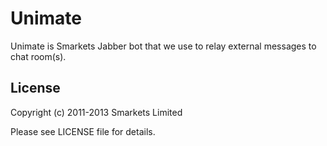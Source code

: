 Unimate
=======

Unimate is Smarkets Jabber bot that we use to relay external messages to chat room(s).

License
-------

Copyright (c) 2011-2013 Smarkets Limited

Please see LICENSE file for details.
